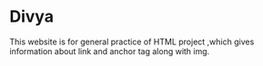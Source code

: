 # Divya
This website  is  for general practice of HTML project ,which gives information about link and anchor tag along with img.
